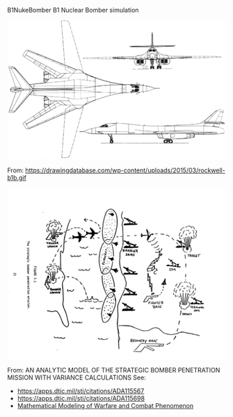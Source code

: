  B1NukeBomber
 B1 Nuclear Bomber simulation 

![B-1 Lancer](https://github.com/Vytek/B1NukeBomber/blob/main/docs/rockwell-b1b.gif)

From: https://drawingdatabase.com/wp-content/uploads/2015/03/rockwell-b1b.gif

![The strategic bomber penetration mission](https://github.com/Vytek/B1NukeBomber/blob/main/docs/SumatraPDF_2022-03-07_21-17-08.png)

From: AN ANALYTIC MODEL OF THE STRATEGIC BOMBER PENETRATION MISSION WITH VARIANCE CALCULATIONS
See: 
- https://apps.dtic.mil/sti/citations/ADA115567
- https://apps.dtic.mil/sti/citations/ADA115698
- [Mathematical Modeling of Warfare and Combat Phenomenon](https://www.lulu.com/it/it/shop/jeffrey-strickland/mathematical-modeling-of-warfare-and-combat-phenomenon/hardcover/product-17gwewj8.html?page=1&pageSize=4)
